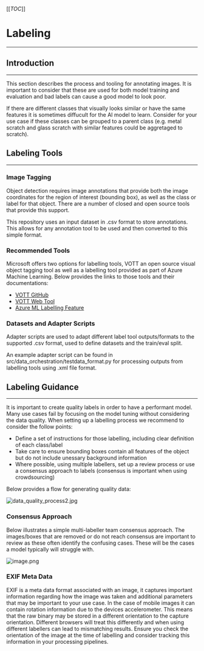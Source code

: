 [[_TOC_]]

# Labeling
---

## Introduction
---
This section describes the process and tooling for annotating images. It is important to consider that these are used for both model training and evaluation and bad labels can cause a good model to look poor.

If there are different classes that visually looks similar or have the same features it is sometimes diffucult for the AI model to learn. Consider for your use case if these classes can be grouped to a parent class (e.g. metal scratch and glass scratch with similar features could be aggretaged to scratch).

## Labeling Tools
---
### Image Tagging

Object detection requires image annotations that provide both the image coordinates for the region of interest (bounding box), as well as the class or label for that object. There are a number of closed and open source tools that provide this support.

This repository uses an input dataset in .csv format to store annotations. This allows for any annotation tool to be used and then converted to this simple format.

### Recommended Tools

Microsoft offers two options for labelling tools, VOTT an open source visual object tagging tool as well as a labelling tool provided as part of Azure Machine Learning. Below provides the links to those tools and their documentations:

- [VOTT GitHub](https://github.com/Microsoft/VoTT)
- [VOTT Web Tool](https://vott.z22.web.core.windows.net/#/)
- [Azure ML Labelling Feature](https://docs.microsoft.com/en-us/azure/machine-learning/how-to-create-labeling-projects)

### Datasets and Adapter Scripts

Adapter scripts are used to adapt different label tool outputs/formats to the supported .csv format, used to define datasets and the train/eval split.

An example adapter script can be found in src/data_orchestration/testdata_format.py for processing outputs from labelling tools using .xml file format.

## Labeling Guidance
---

It is important to create quality labels in order to have a performant model. Many use cases fail by focusing on the model tuning without considering the data quality. When setting up a labelling process we recommend to consider the follow points:

- Define a set of instructions for those labelling, including clear definition of each class/label
- Take care to ensure bounding boxes contain all features of the object but do not include unessary background information
- Where possible, using multiple labellers, set up a review process or use a consensus approach to labels (consensus is important when using crowdsourcing)

Below provides a flow for generating quality data:

![data_quality_process2.jpg](/.attachments/data_quality_process2.jpg)

### Consensus Approach

Below illustrates a simple multi-labeller team consensus approach. The images/boxes that are removed or do not reach consensus are important to review as these often identify the confusing cases. These will be the cases a model typically will struggle with.

![image.png](/.attachments/consensus_analysis_flow.png)

### EXIF Meta Data

EXIF is a meta data format associated with an image, it captures important information regarding how the image was taken and additional parameters that may be important to your use case. In the case of mobile images it can contain rotation information due to the devices accelerometer. This means that the raw binary may be stored in a different orientation to the capture orientation. Different browsers will treat this differently and when using different labellers can lead to mismatching results. Ensure you check the orientation of the image at the time of labelling and consider tracking this information in your processing pipelines.

